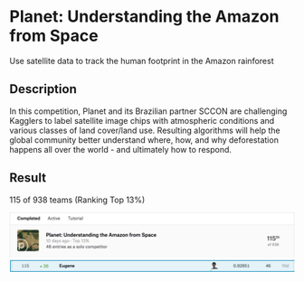 # Planet: Understanding the Amazon from Space
Use satellite data to track the human footprint in the Amazon rainforest

## Description
In this competition, Planet and its Brazilian partner SCCON are challenging Kagglers to label satellite image chips with atmospheric conditions and various classes of land cover/land use. Resulting algorithms will help the global community better understand where, how, and why deforestation happens all over the world - and ultimately how to respond.

## Result
115 of 938 teams (Ranking Top 13%)

![Result1](https://github.com/eugene123tw/Kaggle_Planet/blob/master/result1.png)
![Result2](https://github.com/eugene123tw/Kaggle_Planet/blob/master/result2.png)